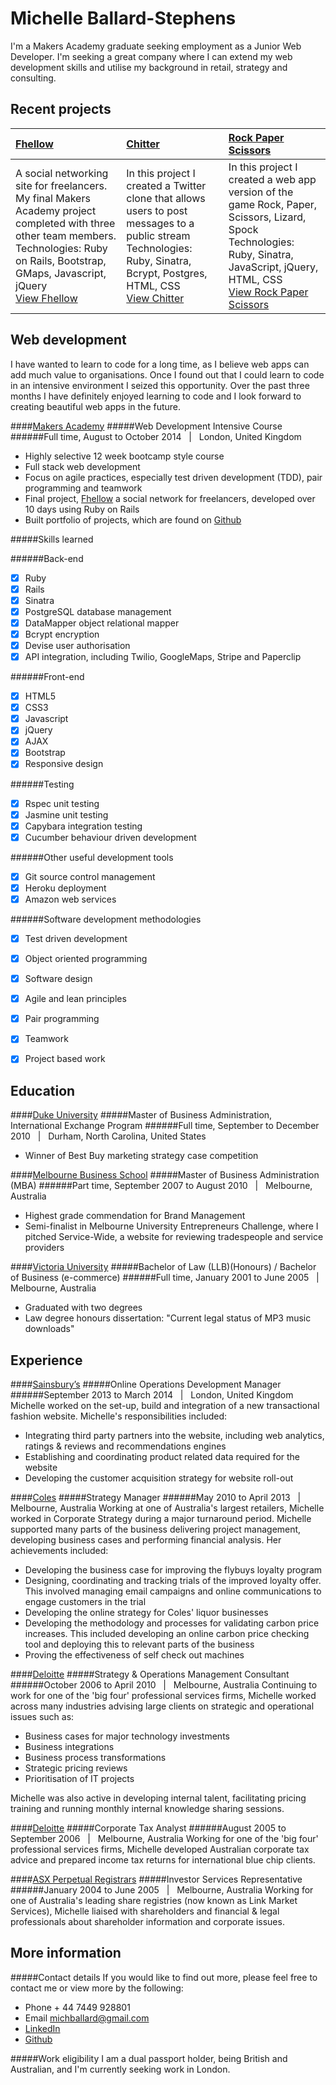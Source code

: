 Michelle Ballard-Stephens
===========================

I'm a Makers Academy graduate seeking employment as a Junior Web Developer.  I'm seeking a great company where I can extend my web development skills and utilise my background in retail, strategy and consulting.

Recent projects
---------------

| [Fhellow] | [Chitter] | [Rock Paper Scissors] |
|:--------------|:--------------|:--------------|
| A social networking site for freelancers. My final Makers Academy project completed with three other team members. <br> Technologies: Ruby on Rails, Bootstrap, GMaps, Javascript, jQuery  <br> [View Fhellow] | In this project I created a Twitter clone that allows users to post messages to a public stream <br> Technologies: Ruby, Sinatra, Bcrypt, Postgres, HTML, CSS <br> [View Chitter] | In this project I created a web app version of the game Rock, Paper, Scissors, Lizard, Spock <br> Technologies: Ruby, Sinatra, JavaScript, jQuery, HTML, CSS <br> [View Rock Paper Scissors] |


Web development
---------------

I have wanted to learn to code for a long time, as I believe web apps can add much value to organisations.  Once I found out that I could learn to code in an intensive environment I seized this opportunity.  Over the past three months I have definitely enjoyed learning to code and I look forward to creating beautiful web apps in the future.

####[Makers Academy]
#####Web Development Intensive Course
######Full time, August to October 2014 &nbsp; | &nbsp; London, United Kingdom
- Highly selective 12 week bootcamp style course
- Full stack web development
- Focus on agile practices, especially test driven development (TDD), pair programming and teamwork
- Final project, [Fhellow] a social network for freelancers, developed over 10 days using Ruby on Rails 
- Built portfolio of projects, which are found on [Github]

#####Skills learned

######Back-end
- [x] Ruby
- [x] Rails 
- [x] Sinatra 
- [x] PostgreSQL database management
- [x] DataMapper object relational mapper
- [x] Bcrypt encryption
- [x] Devise user authorisation
- [x] API integration, including Twilio, GoogleMaps, Stripe and Paperclip

######Front-end
- [x] HTML5
- [x] CSS3
- [x] Javascript
- [x] jQuery
- [x] AJAX
- [x] Bootstrap
- [x] Responsive design

######Testing 
- [x] Rspec unit testing
- [x] Jasmine unit testing
- [x] Capybara integration testing
- [x] Cucumber behaviour driven development

######Other useful development tools
- [x] Git source control management
- [x] Heroku deployment
- [x] Amazon web services

######Software development methodologies
- [x] Test driven development
- [x] Object oriented programming
- [x] Software design 
- [x] Agile and lean principles
- [x] Pair programming
- [x] Teamwork
- [x] Project based work


Education
---------

####[Duke University]
#####Master of Business Administration, International Exchange Program 
######Full time, September to December 2010 &nbsp; | &nbsp; Durham, North Carolina, United States
- Winner of Best Buy marketing strategy case competition

####[Melbourne Business School]
#####Master of Business Administration (MBA)
######Part time, September 2007 to August 2010 &nbsp; | &nbsp; Melbourne, Australia
- Highest grade commendation for Brand Management
- Semi-finalist in Melbourne University Entrepreneurs Challenge, where I pitched Service-Wide, a website for reviewing tradespeople and service providers

####[Victoria University]
#####Bachelor of Law (LLB)(Honours) / Bachelor of Business (e-commerce)
######Full time, January 2001 to June 2005 &nbsp; | &nbsp; Melbourne, Australia
- Graduated with two degrees
- Law degree honours dissertation: "Current legal status of MP3 music downloads"


Experience
----------

####[Sainsbury’s]
#####Online Operations Development Manager
######September 2013 to March 2014 &nbsp; | &nbsp; London, United Kingdom
Michelle worked on the set-up, build and integration of a new transactional fashion website. Michelle's responsibilities included:
- Integrating third party partners into the website, including web analytics, ratings & reviews and recommendations engines
- Establishing and coordinating product related data required for the website
- Developing the customer acquisition strategy for website roll-out

####[Coles]
#####Strategy Manager
######May 2010 to April 2013 &nbsp; | &nbsp; Melbourne, Australia
Working at one of Australia's largest retailers, Michelle worked in Corporate Strategy during a major turnaround period.  Michelle supported many parts of the business delivering project management, developing business cases and performing financial analysis.  Her achievements included:
- Developing the business case for improving the flybuys loyalty program
- Designing, coordinating and tracking trials of the improved loyalty offer.  This involved managing email campaigns and online communications to engage customers in the trial
- Developing the online strategy for Coles' liquor businesses
- Developing the methodology and processes for validating carbon price increases.  This included developing an online carbon price checking tool and deploying this to relevant parts of the business
- Proving the effectiveness of self check out machines  

####[Deloitte]
#####Strategy & Operations Management Consultant
######October 2006 to April 2010 &nbsp; | &nbsp; Melbourne, Australia
Continuing to work for one of the 'big four' professional services firms, Michelle worked across many industries advising large clients on strategic and operational issues such as:
- Business cases for major technology investments 
- Business integrations
- Business process transformations
- Strategic pricing reviews
- Prioritisation of IT projects

Michelle was also active in developing internal talent, facilitating pricing training and running monthly internal knowledge sharing sessions.  

####[Deloitte]
#####Corporate Tax Analyst
######August 2005 to September 2006 &nbsp; | &nbsp; Melbourne, Australia
Working for one of the 'big four' professional services firms, Michelle developed Australian corporate tax advice and prepared income tax returns for international blue chip clients.  

####[ASX Perpetual Registrars]
#####Investor Services Representative
######January 2004 to June 2005 &nbsp; | &nbsp; Melbourne, Australia
Working for one of Australia's leading share registries (now known as Link Market Services), Michelle liaised with shareholders and financial & legal professionals about shareholder information and corporate issues.  


More information
----------------
#####Contact details
If you would like to find out more, please feel free to contact me or view more by the following:  
- Phone + 44 7449 928801
- Email [michballard@gmail.com]
- [LinkedIn]
- [Github]

#####Work eligibility
I am a dual passport holder, being British and Australian, and I'm currently seeking work in London.



[Fhellow]: https://github.com/michballard/fhellow
[Chitter]: https://github.com/michballard/chitter
[Instagramme]: https://github.com/michballard/instagram-copy
[Rock Paper Scissors]: https://github.com/michballard/rock-paper-scissors-lizard-spock

[View Fhellow]: http://fhellow.herokuapp.com/
[View Chitter]: https://chittera.herokuapp.com/
[View Rock Paper Scissors]: https://rockscissorsspock.herokuapp.com/

[Makers Academy]: http://www.makersacademy.com/
[Melbourne Business School]: http://mbs.edu/
[Duke University]: http://duke.edu/
[Victoria University]: http://www.vu.edu.au/

[Sainsbury’s]: http://www.sainsburys.co.uk/
[Coles]: http://www.coles.com.au/
[Deloitte]: http://www2.deloitte.com/au/en.html
[ASX Perpetual Registrars]: http://www.linkmarketservices.com.au/corporate/home.html

[michballard@gmail.com]: mailto:michballard@gmail.com
[LinkedIn]: https://www.linkedin.com/in/michballard
[Github]: https://github.com/michballard